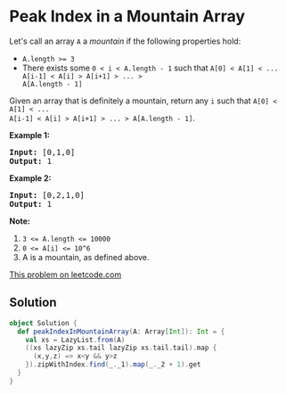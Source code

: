 # Peak Index in a Mountain Array

<p>
Let&#39;s call an array <code>A</code> a <em>mountain</em>&nbsp;if the
following properties hold:
</p>

<ul>
<li><code>A.length &gt;= 3</code></li>
<li>There exists some <code>0 &lt; i&nbsp;&lt; A.length - 1</code> such that
<code>A[0] &lt; A[1] &lt; ... A[i-1] &lt; A[i] &gt; A[i+1] &gt; ... &gt;
A[A.length - 1]</code></li>
</ul>

<p>
Given an array that is definitely a mountain, return
any&nbsp;<code>i</code>&nbsp;such that&nbsp;<code>A[0] &lt; A[1] &lt; ...
A[i-1] &lt; A[i] &gt; A[i+1] &gt; ... &gt; A[A.length - 1]</code>.
</p>

<p><strong>Example 1:</strong></p>

<pre>
<strong>Input: </strong><span id="example-input-1-1">[0,1,0]</span>
<strong>Output: </strong><span id="example-output-1">1</span>
</pre>

<p><strong>Example 2:</strong></p>

<pre>
<strong>Input: </strong><span id="example-input-2-1">[0,2,1,0]</span>
<strong>Output: </strong><span id="example-output-2">1</span></pre>
</div>

<p><strong>Note:</strong></p>

<ol>
<li><code>3 &lt;= A.length &lt;= 10000</code></li>
<li><code><font face="monospace">0 &lt;= A[i] &lt;= 10^6</font></code></li>
<li>A&nbsp;is a mountain, as defined above.</li>
</ol>

[This problem on leetcode.com](https://leetcode.com/problems/peak-index-in-a-mountain-array/)

## Solution

```scala
object Solution {
  def peakIndexInMountainArray(A: Array[Int]): Int = {
    val xs = LazyList.from(A)
    ((xs lazyZip xs.tail lazyZip xs.tail.tail).map {
      (x,y,z) => x<y && y>z
    }).zipWithIndex.find(_._1).map(_._2 + 1).get
  }
}
```
